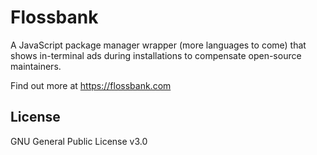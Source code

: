 # Flossbank

A JavaScript package manager wrapper (more languages to come) that shows in-terminal ads during installations to compensate open-source maintainers.

Find out more at https://flossbank.com

## License
GNU General Public License v3.0
